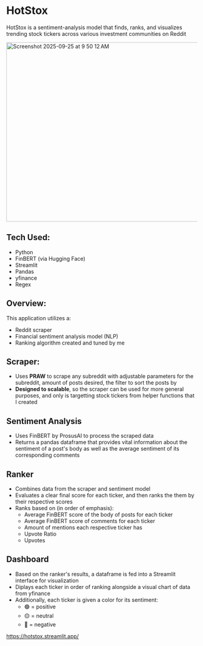 # HotStox

HotStox is a sentiment-analysis model that finds, ranks, and visualizes trending stock tickers across various investment communities on Reddit

<img width="648" height="473" alt="Screenshot 2025-09-25 at 9 50 12 AM" src="https://github.com/user-attachments/assets/1db52c46-2cc8-477e-a7bf-7c3b7ad78c7c" />

## Tech Used:
- Python
- FinBERT (via Hugging Face)
- Streamlit
- Pandas
- yfinance
- Regex

## Overview:
This application utilizes a: 
- Reddit scraper
- Financial sentiment analysis model (NLP)
- Ranking algorithm created and tuned by me

## Scraper:
- Uses **PRAW** to scrape any subreddit with adjustable parameters for the subreddit, amount of posts desired, the filter to sort the posts by
- **Designed to scalable**, so the scraper can be used for more general purposes, and only is targetting stock tickers from helper functions that I created

## Sentiment Analysis
- Uses FinBERT by ProsusAI to process the scraped data
- Returns a pandas dataframe that provides vital information about the sentiment of a post's body as well as the average sentiment of its corresponding comments

## Ranker
- Combines data from the scraper and sentiment model
- Evaluates a clear final score for each ticker, and then ranks the them by their respective scores
- Ranks based on (in order of emphasis):
  - Average FinBERT score of the body of posts for each ticker
  - Average FinBERT score of comments for each ticker
  - Amount of mentions each respective ticker has
  - Upvote Ratio
  - Upvotes

## Dashboard
- Based on the ranker's results, a dataframe is fed into a Streamlit interface for visualization
- Diplays each ticker in order of ranking alongside a visual chart of data from yfinance
- Additionally, each ticker is given a color for its sentiment:
  - 🟢 = positive
  - 🟡 = neutral
  - 🔴 = negative

https://hotstox.streamlit.app/
